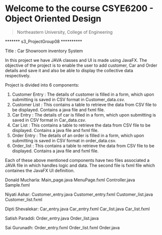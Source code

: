 # Welcome to the course CSYE6200 - Object Oriented Design
> Northeastern University, College of Engineering

******* s3_ProjectGroup08 **********

Title : Car Showroom inventory System

In this project we have JAVA classes and UI is made using JavaFX.
The objective of the project is to enable the user to add customer, Car and Order details and save it and also be able to display the collective data respectively.

Project is divided into 6 components:

1. Customer Entry : The details of customer is filled in a form, which upon submitting is saved in CSV format in Customer_data.csv.
2. Customer List :  This contains a table to retrieve the data from CSV file to be displayed. Contains a java file and fxml file.
3. Car Entry : The details of car is filled in a form, which upon submitting is saved in CSV format in Car_data.csv.
4. Car List : This contains a table to retrieve the data from CSV file to be displayed. Contains a java file and fxml file.
5. Order Entry : The details of an order is filled in a form, which upon submitting is saved in CSV format in order_data.csv.
6. Order_list : This contains a table to retrieve the data from CSV file to be displayed. Contains a java file and fxml file.

Each of these above mentioned components have two files associated a JAVA file in which handles logic and data. The second file is fxml file which containes the JavaFX UI definition.

Donald Mucharla:
Main_page.java
MenuPage.fxml
Controller.java
Sample.fxml

Niyati Ashar:
Customer_entry.java 
Customer_entry.fxml
Customer_list.java 
Customer_list.fxml

Dipti Shevalekar:
Car_entry.java
Car_entry.fxml
Car_list.java
Car_list.fxml

Satish Paraddi:
Order_entry.java
Order_list.java

Sai Gurunadh: 
Order_entry.fxml
Order_list.fxml
Order.java
